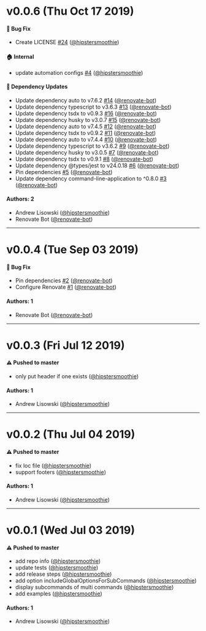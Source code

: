 # v0.0.6 (Thu Oct 17 2019)

#### 🐛  Bug Fix

- Create LICENSE [#24](https://github.com/hipstersmoothie/command-line-docs/pull/24) ([@hipstersmoothie](https://github.com/hipstersmoothie))

#### 🏠  Internal

- update automation configs [#4](https://github.com/hipstersmoothie/command-line-docs/pull/4) ([@hipstersmoothie](https://github.com/hipstersmoothie))

#### 🔩 Dependency Updates

- Update dependency auto to v7.6.2 [#14](https://github.com/hipstersmoothie/command-line-docs/pull/14) ([@renovate-bot](https://github.com/renovate-bot))
- Update dependency typescript to v3.6.3 [#13](https://github.com/hipstersmoothie/command-line-docs/pull/13) ([@renovate-bot](https://github.com/renovate-bot))
- Update dependency tsdx to v0.9.3 [#16](https://github.com/hipstersmoothie/command-line-docs/pull/16) ([@renovate-bot](https://github.com/renovate-bot))
- Update dependency husky to v3.0.7 [#15](https://github.com/hipstersmoothie/command-line-docs/pull/15) ([@renovate-bot](https://github.com/renovate-bot))
- Update dependency auto to v7.4.5 [#12](https://github.com/hipstersmoothie/command-line-docs/pull/12) ([@renovate-bot](https://github.com/renovate-bot))
- Update dependency tsdx to v0.9.2 [#11](https://github.com/hipstersmoothie/command-line-docs/pull/11) ([@renovate-bot](https://github.com/renovate-bot))
- Update dependency auto to v7.4.4 [#10](https://github.com/hipstersmoothie/command-line-docs/pull/10) ([@renovate-bot](https://github.com/renovate-bot))
- Update dependency typescript to v3.6.2 [#9](https://github.com/hipstersmoothie/command-line-docs/pull/9) ([@renovate-bot](https://github.com/renovate-bot))
- Update dependency husky to v3.0.5 [#7](https://github.com/hipstersmoothie/command-line-docs/pull/7) ([@renovate-bot](https://github.com/renovate-bot))
- Update dependency tsdx to v0.9.1 [#8](https://github.com/hipstersmoothie/command-line-docs/pull/8) ([@renovate-bot](https://github.com/renovate-bot))
- Update dependency @types/jest to v24.0.18 [#6](https://github.com/hipstersmoothie/command-line-docs/pull/6) ([@renovate-bot](https://github.com/renovate-bot))
- Pin dependencies [#5](https://github.com/hipstersmoothie/command-line-docs/pull/5) ([@renovate-bot](https://github.com/renovate-bot))
- Update dependency command-line-application to ^0.8.0 [#3](https://github.com/hipstersmoothie/command-line-docs/pull/3) ([@renovate-bot](https://github.com/renovate-bot))

#### Authors: 2

- Andrew Lisowski ([@hipstersmoothie](https://github.com/hipstersmoothie))
- Renovate Bot ([@renovate-bot](https://github.com/renovate-bot))

---

# v0.0.4 (Tue Sep 03 2019)

#### 🐛  Bug Fix

- Pin dependencies [#2](https://github.com/hipstersmoothie/command-line-docs/pull/2) ([@renovate-bot](https://github.com/renovate-bot))
- Configure Renovate [#1](https://github.com/hipstersmoothie/command-line-docs/pull/1) ([@renovate-bot](https://github.com/renovate-bot))

#### Authors: 1

- Renovate Bot ([@renovate-bot](https://github.com/renovate-bot))

---

# v0.0.3 (Fri Jul 12 2019)

#### ⚠️  Pushed to master

- only put header if one exists  ([@hipstersmoothie](https://github.com/hipstersmoothie))

#### Authors: 1

- Andrew Lisowski ([@hipstersmoothie](https://github.com/hipstersmoothie))

---

# v0.0.2 (Thu Jul 04 2019)

#### ⚠️  Pushed to master

- fix loc file  ([@hipstersmoothie](https://github.com/hipstersmoothie))
- support footers  ([@hipstersmoothie](https://github.com/hipstersmoothie))

#### Authors: 1

- Andrew Lisowski ([@hipstersmoothie](https://github.com/hipstersmoothie))

---

# v0.0.1 (Wed Jul 03 2019)

#### ⚠️  Pushed to master

- add repo info  ([@hipstersmoothie](https://github.com/hipstersmoothie))
- update tests  ([@hipstersmoothie](https://github.com/hipstersmoothie))
- add release steps  ([@hipstersmoothie](https://github.com/hipstersmoothie))
- add option includeGlobalOptionsForSubCommands  ([@hipstersmoothie](https://github.com/hipstersmoothie))
- display subcommands of multi commands  ([@hipstersmoothie](https://github.com/hipstersmoothie))
- add examples  ([@hipstersmoothie](https://github.com/hipstersmoothie))

#### Authors: 1

- Andrew Lisowski ([@hipstersmoothie](https://github.com/hipstersmoothie))
